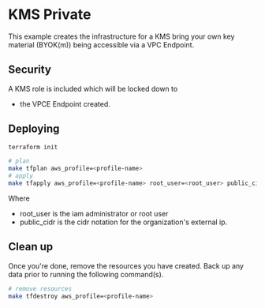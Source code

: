 # KMS Private

This example creates the infrastructure for a KMS bring your own key material (BYOK(m)) being accessible via a VPC Endpoint.

## Security

A KMS role is included which will be locked down to
- the VPCE Endpoint created.

## Deploying

```bash
terraform init

# plan
make tfplan aws_profile=<profile-name>
# apply
make tfapply aws_profile=<profile-name> root_user=<root_user> public_cidr=<public_cidr>
```

Where
- root_user is the iam administrator or root user
- public_cidr is the cidr notation for the organization's external ip.

## Clean up

Once you're done, remove the resources you have created. Back up any data prior to running the following command(s).

```bash
# remove resources
make tfdestroy aws_profile=<profile-name>
```
